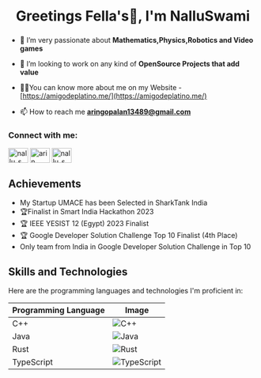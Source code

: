 <h1 align="center">Greetings Fella's👋, I'm NalluSwami</h1>
<h3 align="center"></h3>

- 🔭 I’m very passionate about **Mathematics,Physics,Robotics and Video games**

- 🤝 I’m looking to work on any kind of **OpenSource Projects that add value**

- 👨‍💻You can know more about me on my Website - [https://amigodeplatino.me/](https://amigodeplatino.me/)

- 📫 How to reach me **aringopalan13489@gmail.com**

<h3 align="left">Connect with me:</h3>
<p align="left">
<a href="https://twitter.com/nallu_swami" target="blank"><img align="center" src="https://raw.githubusercontent.com/rahuldkjain/github-profile-readme-generator/master/src/images/icons/Social/twitter.svg" alt="nallu_swami" height="30" width="40" /></a>
<a href="https://linkedin.com/in/arin gopalan" target="blank"><img align="center" src="https://raw.githubusercontent.com/rahuldkjain/github-profile-readme-generator/master/src/images/icons/Social/linked-in-alt.svg" alt="arin gopalan" height="30" width="40" /></a>
<a href="https://instagram.com/nallu_swami" target="blank"><img align="center" src="https://raw.githubusercontent.com/rahuldkjain/github-profile-readme-generator/master/src/images/icons/Social/instagram.svg" alt="nallu_swami" height="30" width="40" /></a>
</p>

## Achievements
- My Startup UMACE has been Selected in SharkTank India
- 🏆Finalist in Smart India Hackathon 2023
- 🏆 IEEE YESIST 12 (Egypt) 2023 Finalist 
- 🏆 Google Developer Solution Challenge Top 10 Finalist (4th Place)
- Only team from India in Google Developer Solution Challenge in Top 10

## Skills and Technologies
Here are the programming languages and technologies I'm proficient in:

| Programming Language | Image |
| --- | --- |
| C++ | ![C++](https://img.shields.io/badge/-C++-00599C?style=flat&logo=c%2B%2B&logoColor=white) |
| Java | ![Java](https://img.shields.io/badge/-Java-007396?style=flat&logo=java&logoColor=white) |
|Rust | ![Rust](https://img.shields.io/badge/-Rust-000000?style=flat&logo=rust&logoColor=#E57324) |
| TypeScript | ![TypeScript](https://img.shields.io/badge/-TypeScript-3178C6?style=flat&logo=typescript&logoColor=white) |
